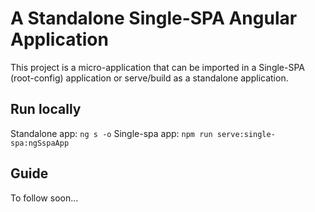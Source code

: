 # A Standalone Single-SPA Angular Application

This project is a micro-application that can be imported in a Single-SPA (root-config) application or serve/build as a standalone application.

## Run locally

Standalone app: `ng s -o`
Single-spa app: `npm run serve:single-spa:ngSspaApp`

## Guide

To follow soon...

